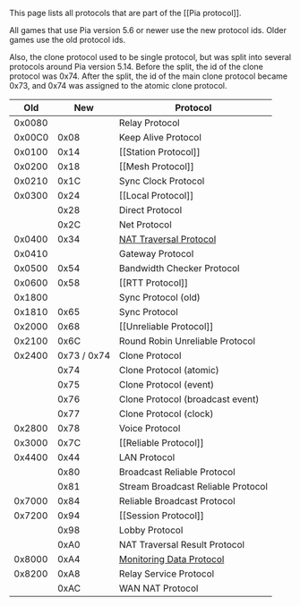 This page lists all protocols that are part of the [[Pia protocol]].

All games that use Pia version 5.6 or newer use the new protocol ids. Older games use the old protocol ids.

Also, the clone protocol used to be single protocol, but was split into several protocols around Pia version 5.14. Before the split, the id of the clone protocol was 0x74. After the split, the id of the main clone protocol became 0x73, and 0x74 was assigned to the atomic clone protocol.

| Old | New | Protocol |
| --- | --- | --- |
| 0x0080 |      | Relay Protocol |
| 0x00C0 | 0x08 | Keep Alive Protocol |
| 0x0100 | 0x14 | [[Station Protocol]] |
| 0x0200 | 0x18 | [[Mesh Protocol]] |
| 0x0210 | 0x1C | Sync Clock Protocol |
| 0x0300 | 0x24 | [[Local Protocol]] |
|        | 0x28 | Direct Protocol |
|        | 0x2C | Net Protocol |
| 0x0400 | 0x34 | [NAT Traversal Protocol](NAT-Traversal-Protocol-(Pia)) |
| 0x0410 |      | Gateway Protocol |
| 0x0500 | 0x54 | Bandwidth Checker Protocol |
| 0x0600 | 0x58 | [[RTT Protocol]] |
| 0x1800 |      | Sync Protocol (old) |
| 0x1810 | 0x65 | Sync Protocol |
| 0x2000 | 0x68 | [[Unreliable Protocol]] |
| 0x2100 | 0x6C | Round Robin Unreliable Protocol |
| 0x2400 | 0x73 / 0x74 | Clone Protocol |
|        | 0x74 | Clone Protocol (atomic) |
|        | 0x75 | Clone Protocol (event) |
|        | 0x76 | Clone Protocol (broadcast event) |
|        | 0x77 | Clone Protocol (clock) |
| 0x2800 | 0x78 | Voice Protocol |
| 0x3000 | 0x7C | [[Reliable Protocol]] |
| 0x4400 | 0x44 | LAN Protocol |
|        | 0x80 | Broadcast Reliable Protocol |
|        | 0x81 | Stream Broadcast Reliable Protocol |
| 0x7000 | 0x84 | Reliable Broadcast Protocol |
| 0x7200 | 0x94 | [[Session Protocol]] |
|        | 0x98 | Lobby Protocol |
|        | 0xA0 | NAT Traversal Result Protocol |
| 0x8000 | 0xA4 | [Monitoring Data Protocol](Monitoring-Data-Protocol) |
| 0x8200 | 0xA8 | Relay Service Protocol |
|        | 0xAC | WAN NAT Protocol |